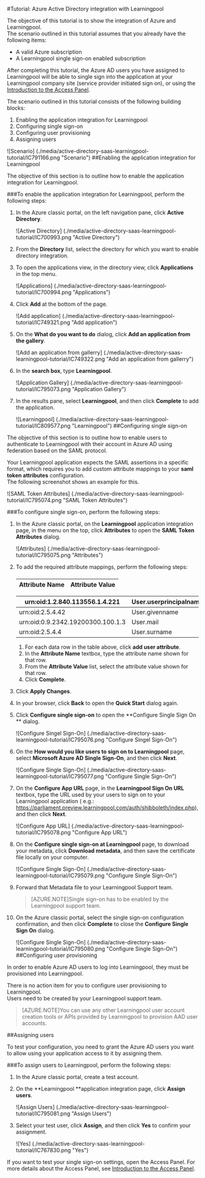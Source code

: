 <properties 
    pageTitle="Tutorial: Azure Active Directory integration with Learningpool | Microsoft Azure" 
    description="Learn how to use Learningpool with Azure Active Directory to enable single sign-on, automated provisioning, and more!" 
    services="active-directory" 
    authors="jeevansd"  
    documentationCenter="na" 
    manager="femila"/>
<tags 
    ms.service="active-directory" 
    ms.devlang="na" 
    ms.topic="article" 
    ms.tgt_pltfrm="na" 
    ms.workload="identity" 
    ms.date="09/29/2016" 
    ms.author="jeedes" />

#<a name="tutorial-azure-active-directory-integration-with-learningpool"></a>Tutorial: Azure Active Directory integration with Learningpool
  
The objective of this tutorial is to show the integration of Azure and Learningpool.  
The scenario outlined in this tutorial assumes that you already have the following items:

-   A valid Azure subscription
-   A Learningpool single sign-on enabled subscription
  
After completing this tutorial, the Azure AD users you have assigned to Learningpool will be able to single sign into the application at your Learningpool company site (service provider initiated sign on), or using the [Introduction to the Access Panel](active-directory-saas-access-panel-introduction.md).
  
The scenario outlined in this tutorial consists of the following building blocks:

1.  Enabling the application integration for Learningpool
2.  Configuring single sign-on
3.  Configuring user provisioning
4.  Assigning users

![Scenario] (./media/active-directory-saas-learningpool-tutorial/IC791166.png "Scenario")
##<a name="enabling-the-application-integration-for-learningpool"></a>Enabling the application integration for Learningpool
  
The objective of this section is to outline how to enable the application integration for Learningpool.

###<a name="to-enable-the-application-integration-for-learningpool-perform-the-following-steps"></a>To enable the application integration for Learningpool, perform the following steps:

1.  In the Azure classic portal, on the left navigation pane, click **Active Directory**.

    ![Active Directory] (./media/active-directory-saas-learningpool-tutorial/IC700993.png "Active Directory")

2.  From the **Directory** list, select the directory for which you want to enable directory integration.

3.  To open the applications view, in the directory view, click **Applications** in the top menu.

    ![Applications] (./media/active-directory-saas-learningpool-tutorial/IC700994.png "Applications")

4.  Click **Add** at the bottom of the page.

    ![Add application] (./media/active-directory-saas-learningpool-tutorial/IC749321.png "Add application")

5.  On the **What do you want to do** dialog, click **Add an application from the gallery**.

    ![Add an application from gallerry] (./media/active-directory-saas-learningpool-tutorial/IC749322.png "Add an application from gallerry")

6.  In the **search box**, type **Learningpool**.

    ![Application Gallery] (./media/active-directory-saas-learningpool-tutorial/IC795073.png "Application Gallery")

7.  In the results pane, select **Learningpool**, and then click **Complete** to add the application.

    ![Learningpool] (./media/active-directory-saas-learningpool-tutorial/IC809577.png "Learningpool")
##<a name="configuring-single-sign-on"></a>Configuring single sign-on
  
The objective of this section is to outline how to enable users to authenticate to Learningpool with their account in Azure AD using federation based on the SAML protocol.
  
Your Learningpool application expects the SAML assertions in a specific format, which requires you to add custom attribute mappings to your **saml token attributes** configuration.  
The following screenshot shows an example for this.

![SAML Token Attributes] (./media/active-directory-saas-learningpool-tutorial/IC795074.png "SAML Token Attributes")

###<a name="to-configure-single-sign-on-perform-the-following-steps"></a>To configure single sign-on, perform the following steps:

1.  In the Azure classic portal, on the **Learningpool** application integration page, in the menu on the top, click **Attributes** to open the **SAML Token Attributes** dialog.

    ![Attributes] (./media/active-directory-saas-learningpool-tutorial/IC795075.png "Attributes")

2.  To add the required attribute mappings, perform the following steps:

    ###  

  	|Attribute Name                |Attribute Value            |
  	|------------------------------|---------------------------|

     urn:oid:1.2.840.113556.1.4.221 | User.userprincipalname
  	|-------------------------------|--------------------------|  
     urn:oid:2.5.4.42|User.givenname   
  	|urn:oid:0.9.2342.19200300.100.1.3|User.mail
  	|urn:oid:2.5.4.4|User.surname

    1.  For each data row in the table above, click **add user attribute**.
    2.  In the **Attribute Name** textbox, type the attribute name shown for that row.
    3.  From the **Attribute Value** list, select the attribute value shown for that row.
    4.  Click **Complete**.

3.  Click **Apply Changes**.

4.  In your browser, click **Back** to open the **Quick Start** dialog again.

5.  Click **Configure single sign-on** to open the **Configure Single Sign On ** dialog.

    ![Configure Singel Sign-On] (./media/active-directory-saas-learningpool-tutorial/IC795076.png "Configure Singel Sign-On")

6.  On the **How would you like users to sign on to Learningpool** page, select **Microsoft Azure AD Single Sign-On**, and then click **Next**.

    ![Configure Single Sign-On] (./media/active-directory-saas-learningpool-tutorial/IC795077.png "Configure Single Sign-On")

7.  On the **Configure App URL** page, in the **Learningpool Sign On URL** textbox, type the URL used by your users to sign on to your Learningpool application ( e.g.: https://parliament.preview.learningpool.com/auth/shibboleth/index.php), and then click **Next**.

    ![Configure App URL] (./media/active-directory-saas-learningpool-tutorial/IC795078.png "Configure App URL")

8.  On the **Configure single sign-on at Learningpool** page, to download your metadata, click **Download metadata**, and then save the certificate file locally on your computer.

    ![Configure Single Sign-On] (./media/active-directory-saas-learningpool-tutorial/IC795079.png "Configure Single Sign-On")

9.  Forward that Metadata file to your Learningpool Support team.

    >[AZURE.NOTE]Single sign-on has to be enabled by the Learningpool support team.

10. On the Azure classic portal, select the single sign-on configuration confirmation, and then click **Complete** to close the **Configure Single Sign On** dialog.

    ![Configure Single Sign-On] (./media/active-directory-saas-learningpool-tutorial/IC795080.png "Configure Single Sign-On")
##<a name="configuring-user-provisioning"></a>Configuring user provisioning
  
In order to enable Azure AD users to log into Learningpool, they must be provisioned into Learningpool.
  
There is no action item for you to configure user provisioning to Learningpool.  
Users need to be created by your Learningpool support team.

>[AZURE.NOTE]You can use any other Learningpool user account creation tools or APIs provided by Learningpool to provision AAD user accounts.

##<a name="assigning-users"></a>Assigning users
  
To test your configuration, you need to grant the Azure AD users you want to allow using your application access to it by assigning them.

###<a name="to-assign-users-to-learningpool-perform-the-following-steps"></a>To assign users to Learningpool, perform the following steps:

1.  In the Azure classic portal, create a test account.

2.  On the **Learningpool **application integration page, click **Assign users**.

    ![Assign Users] (./media/active-directory-saas-learningpool-tutorial/IC795081.png "Assign Users")

3.  Select your test user, click **Assign**, and then click **Yes** to confirm your assignment.

    ![Yes] (./media/active-directory-saas-learningpool-tutorial/IC767830.png "Yes")
  
If you want to test your single sign-on settings, open the Access Panel. For more details about the Access Panel, see [Introduction to the Access Panel](active-directory-saas-access-panel-introduction.md).